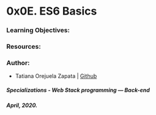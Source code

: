 # 0x0E. ES6 Basics

### Learning Objectives:

### Resources:

### Author:
* Tatiana Orejuela Zapata | [Github](https://github.com/tatsOre)

##### Specializations - Web Stack programming ― Back-end
##### April, 2020.
